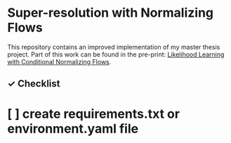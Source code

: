 # Super-resolution with Normalizing Flows

This repository contains an improved implementation of my master thesis
project. Part of this work can be found in the pre-print:
[Likelihood Learning with Conditional Normalizing Flows](https://arxiv.org/abs/1912.00042).

## ✓ Checklist
# [ ] create requirements.txt or environment.yaml file
